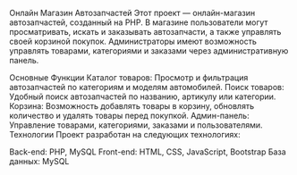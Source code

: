 Онлайн Магазин Автозапчастей
Этот проект — онлайн-магазин автозапчастей, созданный на PHP. В магазине пользователи могут просматривать, искать и заказывать автозапчасти, а также управлять своей корзиной покупок. Администраторы имеют возможность управлять товарами, категориями и заказами через административную панель.

Основные Функции
Каталог товаров: Просмотр и фильтрация автозапчастей по категориям и моделям автомобилей.
Поиск товаров: Удобный поиск автозапчастей по названию, артикулу или категории.
Корзина: Возможность добавлять товары в корзину, обновлять количество и удалять товары перед покупкой.
Админ-панель: Управление товарами, категориями, заказами и пользователями.
Технологии
Проект разработан на следующих технологиях:

Back-end: PHP, MySQL
Front-end: HTML, CSS, JavaScript, Bootstrap
База данных: MySQL
